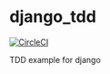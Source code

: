 # django_tdd

[![CircleCI](https://circleci.com/gh/sebatyler/django_tdd.svg?style=svg)](https://circleci.com/gh/sebatyler/django_tdd)

TDD example for django

